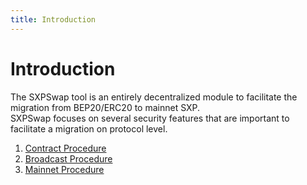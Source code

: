 ```yaml
---
title: Introduction
---
```


# Introduction

The SXPSwap tool is an entirely decentralized module to facilitate the migration from BEP20/ERC20 to mainnet SXP.<br />
SXPSwap focuses on several security features that are important to facilitate a migration on protocol level.


1. [Contract Procedure](/sxpswap/technical-details/security/contract-procedure)
2. [Broadcast Procedure](/sxpswap/technical-details/security/broadcast-procedure)
3. [Mainnet Procedure](/sxpswap/technical-details/security/mainnet-procedure)
